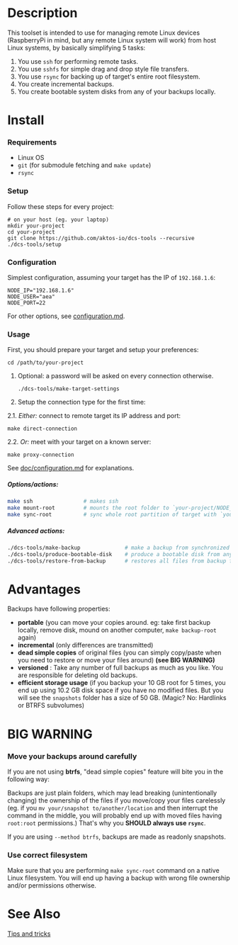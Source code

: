 # Description

This toolset is intended to use for managing remote Linux devices (RaspberryPi in mind, but any remote Linux system will work) from host Linux systems, by basically simplifying 5 tasks: 

1. You use `ssh` for performing remote tasks. 
2. You use `sshfs` for simple drag and drop style file transfers. 
3. You use `rsync` for backing up of target's entire root filesystem. 
4. You create incremental backups. 
5. You create bootable system disks from any of your backups locally.

# Install

### Requirements 

* Linux OS
* `git` (for submodule fetching and `make update`)
* `rsync`

### Setup 

Follow these steps for every project:

	# on your host (eg. your laptop)
	mkdir your-project
	cd your-project
	git clone https://github.com/aktos-io/dcs-tools --recursive
	./dcs-tools/setup 

### Configuration 

Simplest configuration, assuming your target has the IP of `192.168.1.6`: 

	NODE_IP="192.168.1.6" 
	NODE_USER="aea"
	NODE_PORT=22

For other options, see [configuration.md](./doc/configuration.md).

### Usage

First, you should prepare your target and setup your preferences:

	cd /path/to/your-project 
	
1. Optional: a password will be asked on every connection otherwise.
	
	   ./dcs-tools/make-target-settings  

2. Setup the connection type for the first time:

2.1. *Either:* connect to remote target its IP address and port:
	
	make direct-connection  
	
2.2. *Or:* meet with your target on a known server:
	
	make proxy-connection   

See [doc/configuration.md](./doc/configuration.md) for explanations.

##### Options/actions: 

```bash
make ssh                # makes ssh
make mount-root         # mounts the root folder to `your-project/NODE_ROOT`, later unmount with `make umount-root`
make sync-root          # sync whole root partition of target with `your-project/sync-root` folder
```

##### Advanced actions:

```bash
./dcs-tools/make-backup              # make a backup from synchronized folder
./dcs-tools/produce-bootable-disk    # produce a bootable disk from any backup folder
./dcs-tools/restore-from-backup      # restores all files from backup folder to SD card
```

# Advantages
Backups have following properties:

* **portable** (you can move your copies around. eg: take first backup locally, remove disk, mound on another computer, `make backup-root` again)
* **incremental** (only differences are transmitted)
* **dead simple copies** of original files (you can simply copy/paste when you need to restore or move your files around) **(see BIG WARNING)**
* **versioned** : Take any number of full backups as much as you like. You are responsible for deleting old backups.
* **efficient storage usage** (if you backup your 10 GB root for 5 times, you end up using 10.2 GB disk space if you have no modified files. But you will see the `snapshots` folder has a size of 50 GB. (Magic? No: Hardlinks or BTRFS subvolumes)

# BIG WARNING

### Move your backups around carefully

If you are not using **btrfs**, "dead simple copies" feature will bite you in the following way:
 
Backups are just plain folders, which may lead breaking (unintentionally changing) the ownership of the files if you move/copy your files carelessly (eg. if you `mv your/snapshot to/another/location` and then interrupt the command in the middle, you will probably end up with moved files having `root:root` permissions.) That's why you **SHOULD always use `rsync`**.

If you are using `--method btrfs`, backups are made as readonly snapshots. 

### Use correct filesystem

Make sure that you are performing `make sync-root` command on a native Linux
filesystem. You will end up having a backup with wrong file ownership and/or
permissions otherwise.
	
# See Also 

[Tips and tricks](./doc/tips-and-tricks.md)
